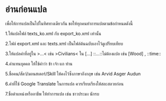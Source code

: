 # อ่านก่อนแปล

<p>เพื่อให้การแปลเป็นไปในทิศทางเดียวกัน ขอให้ทุกคนทำการแปลตามข้อกำหนดดังนี้</p>
<p>1.ให้แปลไฟล์ texts_ko.xml กับ export_ko.xml เท่านั้น</p>
<p>2.ไฟล์ export.xml และ texts.xml เป็นไฟล์ต้นฉบับเอาไว้ดูเปรียบเทียบ</p>
<p>3.ให้แปลคำที่อยู่ใน >...< เช่น >Civilians< ใน [...] ::...::ไม่ต้องแปล เช่น [Wood] , ::time::</p>
<p>4.คำแทนบุคคล ให้ใช้คำว่า ข้า เจ้า แก ท่าน</p>
<p>5.ชื่อคน/สัตว์/มอนสเตอร์/Skill ให้คงไว้ซึ่งภาษาอังกฤษ เช่น  Arvid Asger Audun</p>
<p>6.คำที่ใช้ Google Translate ในการแปล ควรเรียบเรียงให้สละสลวยก่อน</p>
<p>7.ชื่อตำแหน่งหรืออาชีพ ให้ทำการแปล เช่น ชาวประมง นักรบ</p>
